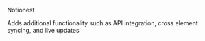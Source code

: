 Notionest

Adds additional functionality such as API integration, cross element syncing, and live updates
